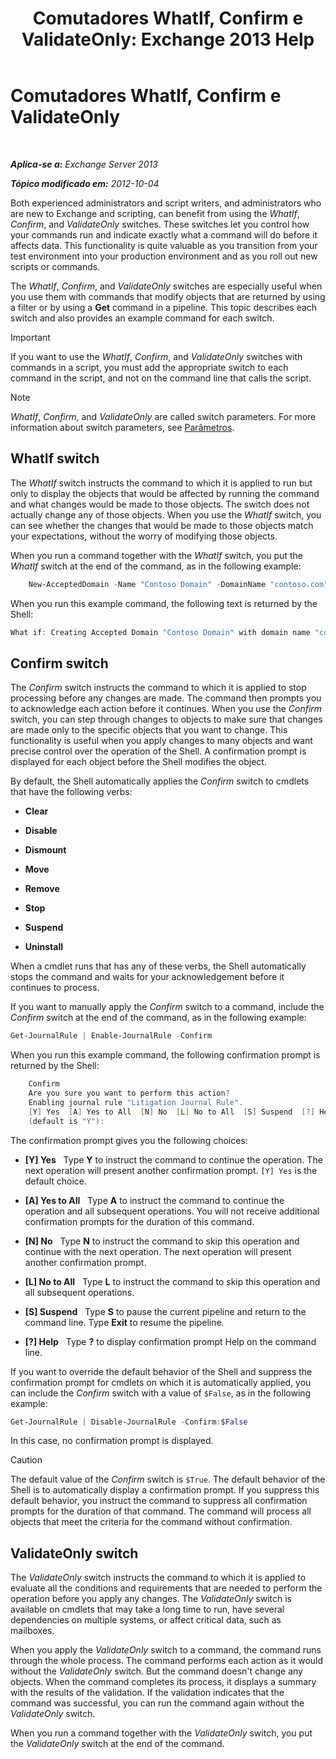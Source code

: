 ﻿---
title: 'Comutadores WhatIf, Confirm e ValidateOnly: Exchange 2013 Help'
TOCTitle: Comutadores WhatIf, Confirm e ValidateOnly
ms:assetid: a850eea7-431e-49c5-b877-1ebde2a2b48f
ms:mtpsurl: https://technet.microsoft.com/pt-br/library/Bb124088(v=EXCHG.150)
ms:contentKeyID: 50486309
ms.date: 03/28/2018
mtps_version: v=EXCHG.150
ms.translationtype: HT
---

# Comutadores WhatIf, Confirm e ValidateOnly

 

_**Aplica-se a:** Exchange Server 2013_

_**Tópico modificado em:** 2012-10-04_

Both experienced administrators and script writers, and administrators who are new to Exchange and scripting, can benefit from using the *WhatIf*, *Confirm*, and *ValidateOnly* switches. These switches let you control how your commands run and indicate exactly what a command will do before it affects data. This functionality is quite valuable as you transition from your test environment into your production environment and as you roll out new scripts or commands.

The *WhatIf*, *Confirm*, and *ValidateOnly* switches are especially useful when you use them with commands that modify objects that are returned by using a filter or by using a **Get** command in a pipeline. This topic describes each switch and also provides an example command for each switch.


> [!IMPORTANT]
> If you want to use the <EM>WhatIf</EM>, <EM>Confirm</EM>, and <EM>ValidateOnly</EM> switches with commands in a script, you must add the appropriate switch to each command in the script, and not on the command line that calls the script.




> [!NOTE]
> <EM>WhatIf</EM>, <EM>Confirm</EM>, and <EM>ValidateOnly</EM> are called switch parameters. For more information about switch parameters, see <A href="https://technet.microsoft.com/pt-br/library/bb124388(v=exchg.150)">Parâmetros</A>.



## WhatIf switch

The *WhatIf* switch instructs the command to which it is applied to run but only to display the objects that would be affected by running the command and what changes would be made to those objects. The switch does not actually change any of those objects. When you use the *WhatIf* switch, you can see whether the changes that would be made to those objects match your expectations, without the worry of modifying those objects.

When you run a command together with the *WhatIf* switch, you put the *WhatIf* switch at the end of the command, as in the following example:

```powershell
    New-AcceptedDomain -Name "Contoso Domain" -DomainName "contoso.com" -WhatIf 
```

When you run this example command, the following text is returned by the Shell:

```powershell
What if: Creating Accepted Domain "Contoso Domain" with domain name "contoso.com".
```

## Confirm switch

The *Confirm* switch instructs the command to which it is applied to stop processing before any changes are made. The command then prompts you to acknowledge each action before it continues. When you use the *Confirm* switch, you can step through changes to objects to make sure that changes are made only to the specific objects that you want to change. This functionality is useful when you apply changes to many objects and want precise control over the operation of the Shell. A confirmation prompt is displayed for each object before the Shell modifies the object.

By default, the Shell automatically applies the *Confirm* switch to cmdlets that have the following verbs:

  - **Clear**

  - **Disable**

  - **Dismount**

  - **Move**

  - **Remove**

  - **Stop**

  - **Suspend**

  - **Uninstall**

When a cmdlet runs that has any of these verbs, the Shell automatically stops the command and waits for your acknowledgement before it continues to process.

If you want to manually apply the *Confirm* switch to a command, include the *Confirm* switch at the end of the command, as in the following example:

```powershell
Get-JournalRule | Enable-JournalRule -Confirm
```

When you run this example command, the following confirmation prompt is returned by the Shell:

```powershell
    Confirm
    Are you sure you want to perform this action?
    Enabling journal rule "Litigation Journal Rule".
    [Y] Yes  [A] Yes to All  [N] No  [L] No to All  [S] Suspend  [?] Help
    (default is "Y"):
```

The confirmation prompt gives you the following choices:

  - **\[Y\] Yes**   Type **Y** to instruct the command to continue the operation. The next operation will present another confirmation prompt. `[Y] Yes` is the default choice.

  - **\[A\] Yes to All**   Type **A** to instruct the command to continue the operation and all subsequent operations. You will not receive additional confirmation prompts for the duration of this command.

  - **\[N\] No**   Type **N** to instruct the command to skip this operation and continue with the next operation. The next operation will present another confirmation prompt.

  - **\[L\] No to All**   Type **L** to instruct the command to skip this operation and all subsequent operations.

  - **\[S\] Suspend**   Type **S** to pause the current pipeline and return to the command line. Type **Exit** to resume the pipeline.

  - **\[?\] Help**   Type **?** to display confirmation prompt Help on the command line.

If you want to override the default behavior of the Shell and suppress the confirmation prompt for cmdlets on which it is automatically applied, you can include the *Confirm* switch with a value of `$False`, as in the following example:

```powershell
Get-JournalRule | Disable-JournalRule -Confirm:$False
```

In this case, no confirmation prompt is displayed.


> [!CAUTION]
> The default value of the <EM>Confirm</EM> switch is <CODE>$True</CODE>. The default behavior of the Shell is to automatically display a confirmation prompt. If you suppress this default behavior, you instruct the command to suppress all confirmation prompts for the duration of that command. The command will process all objects that meet the criteria for the command without confirmation.



## ValidateOnly switch

The *ValidateOnly* switch instructs the command to which it is applied to evaluate all the conditions and requirements that are needed to perform the operation before you apply any changes. The *ValidateOnly* switch is available on cmdlets that may take a long time to run, have several dependencies on multiple systems, or affect critical data, such as mailboxes.

When you apply the *ValidateOnly* switch to a command, the command runs through the whole process. The command performs each action as it would without the *ValidateOnly* switch. But the command doesn't change any objects. When the command completes its process, it displays a summary with the results of the validation. If the validation indicates that the command was successful, you can run the command again without the *ValidateOnly* switch.

When you run a command together with the *ValidateOnly* switch, you put the *ValidateOnly* switch at the end of the command.

